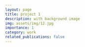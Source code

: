 ```yaml
---
layout: page
title: project 1
description: with background image
img: assets/img/12.jpg
importance: 1
category: work
related_publications: false
---
```

